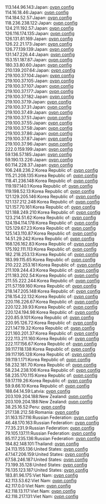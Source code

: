 113.144.96.143:Japan: [ovpn config](vpn/113_144_96_143.ovpn)  
114.16.18.46:Japan: [ovpn config](vpn/114_16_18_46.ovpn)  
114.184.52.57:Japan: [ovpn config](vpn/114_184_52_57.ovpn)  
118.236.238.122:Japan: [ovpn config](vpn/118_236_238_122.ovpn)  
124.211.192.57:Japan: [ovpn config](vpn/124_211_192_57.ovpn)  
126.116.174.135:Japan: [ovpn config](vpn/126_116_174_135.ovpn)  
126.131.81.169:Japan: [ovpn config](vpn/126_131_81_169.ovpn)  
126.22.21.173:Japan: [ovpn config](vpn/126_22_21_173.ovpn)  
126.77.139.139:Japan: [ovpn config](vpn/126_77_139_139.ovpn)  
131.147.226.44:Japan: [ovpn config](vpn/131_147_226_44.ovpn)  
153.151.187.87:Japan: [ovpn config](vpn/153_151_187_87.ovpn)  
180.33.80.60:Japan: [ovpn config](vpn/180_33_80_60.ovpn)  
210.139.207.64:Japan: [ovpn config](vpn/210_139_207_64.ovpn)  
219.100.37.104:Japan: [ovpn config](vpn/219_100_37_104.ovpn)  
219.100.37.105:Japan: [ovpn config](vpn/219_100_37_105.ovpn)  
219.100.37.107:Japan: [ovpn config](vpn/219_100_37_107.ovpn)  
219.100.37.177:Japan: [ovpn config](vpn/219_100_37_177.ovpn)  
219.100.37.182:Japan: [ovpn config](vpn/219_100_37_182.ovpn)  
219.100.37.19:Japan: [ovpn config](vpn/219_100_37_19.ovpn)  
219.100.37.31:Japan: [ovpn config](vpn/219_100_37_31.ovpn)  
219.100.37.49:Japan: [ovpn config](vpn/219_100_37_49.ovpn)  
219.100.37.51:Japan: [ovpn config](vpn/219_100_37_51.ovpn)  
219.100.37.55:Japan: [ovpn config](vpn/219_100_37_55.ovpn)  
219.100.37.58:Japan: [ovpn config](vpn/219_100_37_58.ovpn)  
219.100.37.86:Japan: [ovpn config](vpn/219_100_37_86.ovpn)  
219.100.37.87:Japan: [ovpn config](vpn/219_100_37_87.ovpn)  
219.100.37.96:Japan: [ovpn config](vpn/219_100_37_96.ovpn)  
222.0.159.199:Japan: [ovpn config](vpn/222_0_159_199.ovpn)  
59.136.57.185:Japan: [ovpn config](vpn/59_136_57_185.ovpn)  
59.190.13.226:Japan: [ovpn config](vpn/59_190_13_226.ovpn)  
60.114.228.37:Japan: [ovpn config](vpn/60_114_228_37.ovpn)  
106.248.236.2:Korea Republic of: [ovpn config](vpn/106_248_236_2.ovpn)  
115.21.208.135:Korea Republic of: [ovpn config](vpn/115_21_208_135.ovpn)  
118.41.236.148:Korea Republic of: [ovpn config](vpn/118_41_236_148.ovpn)  
119.197.140.1:Korea Republic of: [ovpn config](vpn/119_197_140_1.ovpn)  
119.198.52.13:Korea Republic of: [ovpn config](vpn/119_198_52_13.ovpn)  
121.129.205.146:Korea Republic of: [ovpn config](vpn/121_129_205_146.ovpn)  
121.137.212.248:Korea Republic of: [ovpn config](vpn/121_137_212_248.ovpn)  
121.157.70.161:Korea Republic of: [ovpn config](vpn/121_157_70_161.ovpn)  
121.188.249.210:Korea Republic of: [ovpn config](vpn/121_188_249_210.ovpn)  
123.214.51.62:Korea Republic of: [ovpn config](vpn/123_214_51_62.ovpn)  
124.194.114.178:Korea Republic of: [ovpn config](vpn/124_194_114_178.ovpn)  
125.129.67.23:Korea Republic of: [ovpn config](vpn/125_129_67_23.ovpn)  
125.143.110.87:Korea Republic of: [ovpn config](vpn/125_143_110_87.ovpn)  
14.51.29.242:Korea Republic of: [ovpn config](vpn/14_51_29_242.ovpn)  
168.126.162.83:Korea Republic of: [ovpn config](vpn/168_126_162_83.ovpn)  
175.192.111.113:Korea Republic of: [ovpn config](vpn/175_192_111_113.ovpn)  
182.218.253.13:Korea Republic of: [ovpn config](vpn/182_218_253_13.ovpn)  
183.99.115.65:Korea Republic of: [ovpn config](vpn/183_99_115_65.ovpn)  
210.222.253.161:Korea Republic of: [ovpn config](vpn/210_222_253_161.ovpn)  
211.109.244.43:Korea Republic of: [ovpn config](vpn/211_109_244_43.ovpn)  
211.183.202.54:Korea Republic of: [ovpn config](vpn/211_183_202_54.ovpn)  
211.55.222.244:Korea Republic of: [ovpn config](vpn/211_55_222_244.ovpn)  
211.57.159.160:Korea Republic of: [ovpn config](vpn/211_57_159_160.ovpn)  
218.147.205.148:Korea Republic of: [ovpn config](vpn/218_147_205_148.ovpn)  
218.154.22.132:Korea Republic of: [ovpn config](vpn/218_154_22_132.ovpn)  
220.116.226.67:Korea Republic of: [ovpn config](vpn/220_116_226_67.ovpn)  
220.122.39.93:Korea Republic of: [ovpn config](vpn/220_122_39_93.ovpn)  
220.124.194.98:Korea Republic of: [ovpn config](vpn/220_124_194_98.ovpn)  
220.85.9.101:Korea Republic of: [ovpn config](vpn/220_85_9_101.ovpn)  
220.95.126.72:Korea Republic of: [ovpn config](vpn/220_95_126_72.ovpn)  
221.147.19.32:Korea Republic of: [ovpn config](vpn/221_147_19_32.ovpn)  
221.160.201.37:Korea Republic of: [ovpn config](vpn/221_160_201_37.ovpn)  
222.113.211.160:Korea Republic of: [ovpn config](vpn/222_113_211_160.ovpn)  
222.117.156.67:Korea Republic of: [ovpn config](vpn/222_117_156_67.ovpn)  
39.117.118.138:Korea Republic of: [ovpn config](vpn/39_117_118_138.ovpn)  
39.117.195.128:Korea Republic of: [ovpn config](vpn/39_117_195_128.ovpn)  
39.119.1.171:Korea Republic of: [ovpn config](vpn/39_119_1_171.ovpn)  
58.232.181.70:Korea Republic of: [ovpn config](vpn/58_232_181_70.ovpn)  
58.234.238.106:Korea Republic of: [ovpn config](vpn/58_234_238_106.ovpn)  
58.235.170.115:Korea Republic of: [ovpn config](vpn/58_235_170_115.ovpn)  
59.17.119.26:Korea Republic of: [ovpn config](vpn/59_17_119_26.ovpn)  
59.9.66.10:Korea Republic of: [ovpn config](vpn/59_9_66_10.ovpn)  
188.64.14.59:Latvia: [ovpn config](vpn/188_64_14_59.ovpn)  
203.109.204.188:New Zealand: [ovpn config](vpn/203_109_204_188.ovpn)  
203.109.204.188:New Zealand: [ovpn config](vpn/203_109_204_188.ovpn)  
38.25.16.52:Peru: [ovpn config](vpn/38_25_16_52.ovpn)  
217.138.212.58:Romania: [ovpn config](vpn/217_138_212_58.ovpn)  
31.163.157.116:Russian Federation: [ovpn config](vpn/31_163_157_116.ovpn)  
46.48.170.163:Russian Federation: [ovpn config](vpn/46_48_170_163.ovpn)  
77.35.231.9:Russian Federation: [ovpn config](vpn/77_35_231_9.ovpn)  
79.105.137.11:Russian Federation: [ovpn config](vpn/79_105_137_11.ovpn)  
85.117.235.136:Russian Federation: [ovpn config](vpn/85_117_235_136.ovpn)  
184.82.148.101:Thailand: [ovpn config](vpn/184_82_148_101.ovpn)  
24.113.155.136:United States: [ovpn config](vpn/24_113_155_136.ovpn)  
47.147.206.159:United States: [ovpn config](vpn/47_147_206_159.ovpn)  
67.58.246.187:United States: [ovpn config](vpn/67_58_246_187.ovpn)  
73.199.35.128:United States: [ovpn config](vpn/73_199_35_128.ovpn)  
76.135.123.187:United States: [ovpn config](vpn/76_135_123_187.ovpn)  
183.81.96.175:Viet Nam: [ovpn config](vpn/183_81_96_175.ovpn)  
42.113.53.62:Viet Nam: [ovpn config](vpn/42_113_53_62.ovpn)  
42.117.0.0:Viet Nam: [ovpn config](vpn/42_117_0_0.ovpn)  
42.118.13.117:Viet Nam: [ovpn config](vpn/42_118_13_117.ovpn)  
42.118.217.131:Viet Nam: [ovpn config](vpn/42_118_217_131.ovpn)  
